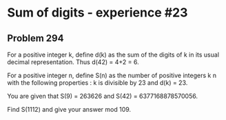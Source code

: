 #  Sum of digits - experience #23
## Problem 294



For a positive integer k, define d(k) as the sum of the digits of k in its usual decimal representation.
Thus d(42) = 4+2 = 6.


For a positive integer n, define S(n) as the number of positive integers k n with the following properties :
k is divisible by 23 and
d(k) = 23.

You are given that S(9) = 263626 and S(42) = 6377168878570056.


Find S(1112) and give your answer mod 109.




